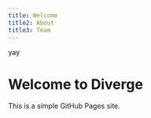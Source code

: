 ```yaml
---
title: Welcome
title2: About
title3: Team
---
```

yay


<html>
<head>
<title>My GitHub Page</title>
</head>
<body>
<h1>Welcome to Diverge</h1>
<p>This is a simple GitHub Pages site.</p>
</body>
</html>
